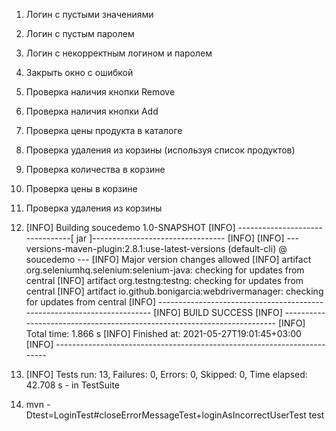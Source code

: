 1. Логин с пустыми значениями
2. Логин с пустым паролем
3. Логин с некорректным логином и паролем
4. Закрыть окно с ошибкой
5. Проверка наличия кнопки Remove
6. Проверка наличия кнопки Add
7. Проверка цены продукта в каталоге
8. Проверка удаления из корзины (используя список продуктов)
9. Проверка количества в корзине
10. Проверка цены в корзине
11. Проверка удаления из корзины

1. [INFO] Building soucedemo 1.0-SNAPSHOT
   [INFO] --------------------------------[ jar ]---------------------------------
   [INFO] 
   [INFO] --- versions-maven-plugin:2.8.1:use-latest-versions (default-cli) @ soucedemo ---
   [INFO] Major version changes allowed
   [INFO] artifact org.seleniumhq.selenium:selenium-java: checking for updates from central
   [INFO] artifact org.testng:testng: checking for updates from central
   [INFO] artifact io.github.bonigarcia:webdrivermanager: checking for updates from central
   [INFO] ------------------------------------------------------------------------
   [INFO] BUILD SUCCESS
   [INFO] ------------------------------------------------------------------------
   [INFO] Total time:  1.866 s
   [INFO] Finished at: 2021-05-27T19:01:45+03:00
   [INFO] ------------------------------------------------------------------------


2. [INFO] Tests run: 13, Failures: 0, Errors: 0, Skipped: 0, Time elapsed: 42.708 s - in TestSuite

3. mvn -Dtest=LoginTest#closeErrorMessageTest+loginAsIncorrectUserTest test